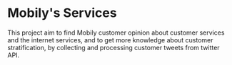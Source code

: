 # Mobily's Services

This project aim to find Mobily customer opinion about customer services and the internet services, and to get more knowledge about customer stratification, by collecting and processing customer tweets from twitter API.

